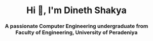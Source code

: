 <h1 align="center">Hi 👋, I'm Dineth Shakya</h1>
<h3 align="center">A passionate Computer Engineering undergraduate from Faculty of Engineering, University of Peradeniya</h3>

